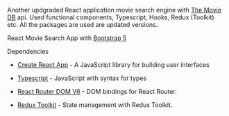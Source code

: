 Another updgraded React application movie search engine with [The Movie DB](https://www.themoviedb.org/) api.
Used functional components, Typescript, Hooks, Redux (Toolkit) etc. All the packages are used are updated versions.

React Movie Search App with [Bootstrap 5](https://getbootstrap.com/)

Dependencies

* [Create React App] - A JavaScript library for building user interfaces
* [Typescript] - JavaScript with syntax for types
* [React Router DOM V6] - DOM bindings for React Router.
* [Redux Toolkit] - State management with Redux Toolkit.


   [Create React App]: <https://reactjs.org/>
   [Typescript]: <https://www.typescriptlang.org/>
   [React Router DOM V6]: <https://reactrouter.com/docs/en/v6>
   [Redux Toolkit]: <https://redux-toolkit.js.org/>

